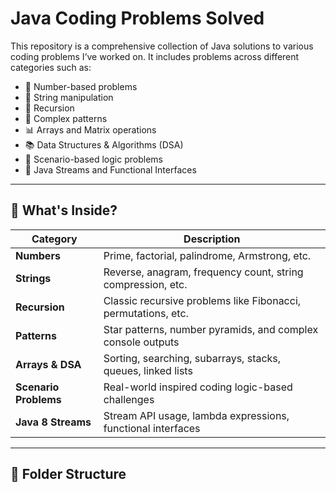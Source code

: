 # Java Coding Problems Solved

This repository is a comprehensive collection of Java solutions to various coding problems I’ve worked on. It includes problems across different categories such as:

- 🔢 Number-based problems
- 🔡 String manipulation
- 🔁 Recursion
- 🔣 Complex patterns
- 📊 Arrays and Matrix operations
- 📚 Data Structures & Algorithms (DSA)
- 🧠 Scenario-based logic problems
- 🌊 Java Streams and Functional Interfaces

---

## 🚀 What's Inside?

| Category | Description |
|----------|-------------|
| **Numbers** | Prime, factorial, palindrome, Armstrong, etc. |
| **Strings** | Reverse, anagram, frequency count, string compression, etc. |
| **Recursion** | Classic recursive problems like Fibonacci, permutations, etc. |
| **Patterns** | Star patterns, number pyramids, and complex console outputs |
| **Arrays & DSA** | Sorting, searching, subarrays, stacks, queues, linked lists |
| **Scenario Problems** | Real-world inspired coding logic-based challenges |
| **Java 8 Streams** | Stream API usage, lambda expressions, functional interfaces |

---

## 📁 Folder Structure


